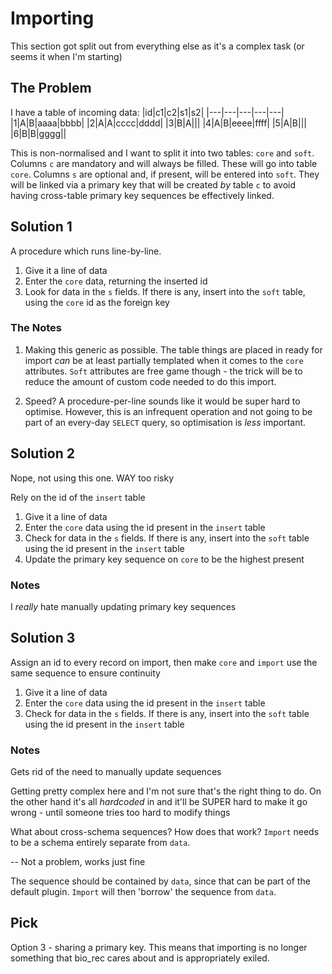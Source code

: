 # Importing
This section got split out from everything else as it's a complex task (or seems it when I'm starting)

## The Problem
I have a table of incoming data:
|id|c1|c2|s1|s2|
|---|---|---|---|---|
|1|A|B|aaaa|bbbb|
|2|A|A|cccc|dddd|
|3|B|A|||
|4|A|B|eeee|ffff|
|5|A|B|||
|6|B|B|gggg||

This is non-normalised and I want to split it into two tables: `core` and `soft`. Columns `c` are mandatory and will always be filled. These will go into table `core`. Columns `s` are optional and, if present, will be entered into `soft`. They will be linked via a primary key that will be created *by* table `c` to avoid having cross-table primary key sequences be effectively linked.

## Solution 1
A procedure which runs line-by-line.

1. Give it a line of data
2. Enter the `core` data, returning the inserted id
3. Look for data in the `s` fields. If there is any, insert into the `soft` table, using the `core` id as the foreign key

### The Notes
1. Making this generic as possible. The table things are placed in ready for import *can* be at least partially templated when it comes to the `core` attributes. `Soft` attributes are free game though - the trick will be to reduce the amount of custom code needed to do this import.

2. Speed? A procedure-per-line sounds like it would be super hard to optimise. However, this is an infrequent operation and not going to be part of an every-day `SELECT` query, so optimisation is *less* important.


## Solution 2
Nope, not using this one. WAY too risky

Rely on the id of the `insert` table

1. Give it a line of data
2. Enter the `core` data using the id present in the `insert` table
3. Check for data in the `s` fields. If there is any, insert into the `soft` table using the id present in the `insert` table
4. Update the primary key sequence on `core` to be the highest present

### Notes
I *really* hate manually updating primary key sequences

## Solution 3
Assign an id to every record on import, then make `core` and `import` use the same sequence to ensure continuity

1. Give it a line of data
2. Enter the `core` data using the id present in the `insert` table
3. Check for data in the `s` fields. If there is any, insert into the `soft` table using the id present in the `insert` table

### Notes
Gets rid of the need to manually update sequences

Getting pretty complex here and I'm not sure that's the right thing to do. On the other hand it's all *hardcoded* in and it'll be SUPER hard to make it go wrong - until someone tries too hard to modify things

What about cross-schema sequences? How does that work? `Import` needs to be a schema entirely separate from `data`.

-- Not a problem, works just fine

The sequence should be contained by `data`, since that can be part of the default plugin. `Import` will then 'borrow' the sequence from `data`.

## Pick
Option 3 - sharing a primary key. This means that importing is no longer something that bio_rec cares about and is appropriately exiled.